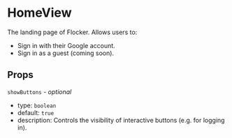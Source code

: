 # HomeView

The landing page of Flocker. Allows users to:

- Sign in with their Google account.
- Sign in as a guest (coming soon).

## Props

`showButtons` - _optional_

- type: `boolean`
- default: `true`
- description: Controls the visibility of interactive buttons (e.g. for logging in).
